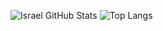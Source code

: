 ![Israel GitHub Stats](https://github-readme-stats.vercel.app/api?username=israelbraitt&show_icons=true&title_color=fff&icon_color=79ff97&text_color=9f9f9f&bg_color=2b2b2b)
![Top Langs](https://github-readme-stats.vercel.app/api/top-langs/?username=israelbraitt&show_icons=true&layout=compact&langs_count=10&title_color=fff&icon_color=79ff97&text_color=9f9f9f&bg_color=2b2b2b)
